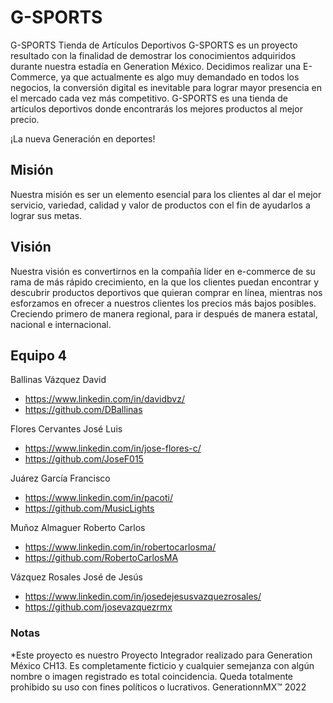 # G-SPORTS
G-SPORTS Tienda de Artículos Deportivos
G-SPORTS es un proyecto resultado con la finalidad de demostrar los conocimientos adquiridos durante nuestra estadía en Generation México. Decidimos realizar una E-Commerce, ya que actualmente es algo muy demandado en todos los negocios, la conversión digital es inevitable para lograr mayor presencia en el mercado cada vez más competitivo. G-SPORTS es una tienda de artículos deportivos donde encontrarás los mejores productos al mejor precio.

¡La nueva Generación en deportes!

## Misión
Nuestra misión es ser un elemento esencial para los clientes al dar el mejor servicio, variedad, calidad y valor de productos con el fin de ayudarlos a lograr sus metas.

## Visión
Nuestra visión es convertirnos en la compañía líder en e-commerce de su rama de más rápido crecimiento, en la que los clientes puedan encontrar y descubrir productos deportivos que quieran comprar en línea, mientras nos esforzamos en ofrecer a nuestros clientes los precios más bajos posibles. Creciendo primero de manera regional, para ir después de manera estatal, nacional e internacional.

## Equipo 4 
Ballinas Vázquez David
* https://www.linkedin.com/in/davidbvz/
* https://github.com/DBallinas

Flores Cervantes José Luis
* https://www.linkedin.com/in/jose-flores-c/
* https://github.com/JoseF015

Juárez García Francisco
* https://www.linkedin.com/in/pacoti/
* https://github.com/MusicLights

Muñoz Almaguer Roberto Carlos
* https://www.linkedin.com/in/robertocarlosma/
* https://github.com/RobertoCarlosMA

Vázquez Rosales José de Jesús
* https://www.linkedin.com/in/josedejesusvazquezrosales/
* https://github.com/josevazquezrmx

### Notas
*Este proyecto es nuestro Proyecto Integrador realizado para Generation México​ CH13. Es completamente ficticio y  cualquier semejanza con algún nombre o imagen registrado es total coincidencia. Queda totalmente prohibido su uso con fines políticos o lucrativos.
GenerationnMX™ 2022